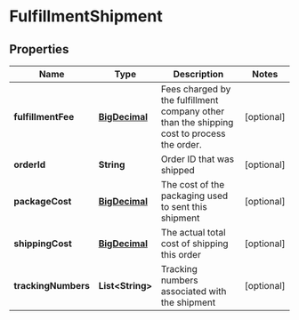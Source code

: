 
# FulfillmentShipment

## Properties
Name | Type | Description | Notes
------------ | ------------- | ------------- | -------------
**fulfillmentFee** | [**BigDecimal**](BigDecimal.md) | Fees charged by the fulfillment company other than the shipping cost to process the order. |  [optional]
**orderId** | **String** | Order ID that was shipped |  [optional]
**packageCost** | [**BigDecimal**](BigDecimal.md) | The cost of the packaging used to sent this shipment |  [optional]
**shippingCost** | [**BigDecimal**](BigDecimal.md) | The actual total cost of shipping this order |  [optional]
**trackingNumbers** | **List&lt;String&gt;** | Tracking numbers associated with the shipment |  [optional]



